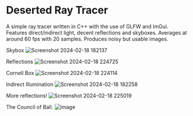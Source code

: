 # Deserted Ray Tracer
A simple ray tracer written in C++ with the use of GLFW and ImGui. Features direct/indirect light, decent reflections and skyboxes. Averages at around 60 fps with 20 samples. Produces noisy but usable images. 


Skybox
![Screenshot 2024-02-18 182137](https://github.com/DesertedGecko15/DesertedRayTracer/assets/97029305/1b39d43e-a3ce-49f0-a62f-c6e85ef6727b)

Reflections
![Screenshot 2024-02-18 224725](https://github.com/DesertedGecko15/DesertedRayTracer/assets/97029305/5a79b02c-d930-4637-b7cb-3d8763f9a387)

Cornell Box
![Screenshot 2024-02-18 224114](https://github.com/DesertedGecko15/DesertedRayTracer/assets/97029305/172b60fc-611f-4d25-8b0f-1360012ac453)

Indirect Illumination
![Screenshot 2024-02-18 182258](https://github.com/DesertedGecko15/DesertedRayTracer/assets/97029305/d525084a-61ee-4cac-9541-3ae7b35f00b2)

More reflections!
![Screenshot 2024-02-18 225019](https://github.com/DesertedGecko15/DesertedRayTracer/assets/97029305/8a0a5f2c-82c9-47a3-b692-2f2a5e9e643a)

The Council of Ball.
![image](https://github.com/DesertedGecko15/DesertedRayTracer/assets/97029305/9771ed3b-314d-4381-938a-957d2a621581)

